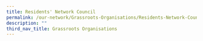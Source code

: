 ```yaml
---
title: Residents' Network Council
permalink: /our-network/Grassroots-Organisations/Residents-Network-Council
description: ""
third_nav_title: Grassroots Organisations
---
```

